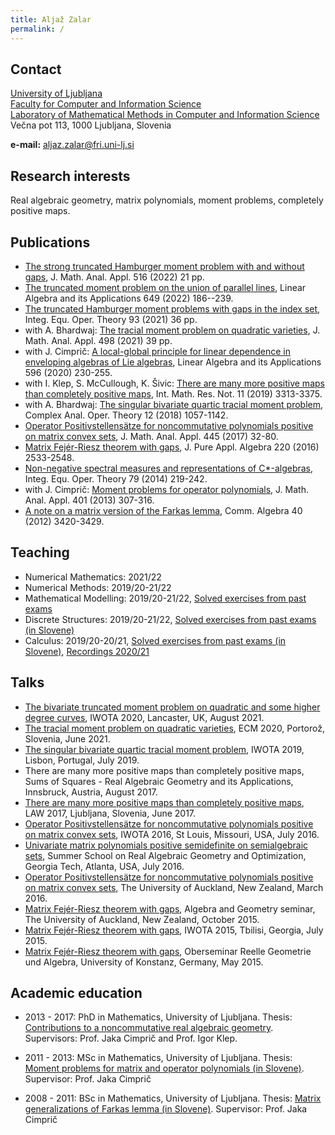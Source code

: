 ```yaml
---
title: Aljaž Zalar
permalink: /
---
```


## Contact

[University of Ljubljana](https://www.uni-lj.si/university/)<br/>
[Faculty for Computer and Information Science](https://www.fri.uni-lj.si/en) <br/>
[Laboratory of Mathematical Methods in Computer and Information Science](https://fri.uni-lj.si/en/laboratory/lmmri)<br/>
Večna pot 113, 1000 Ljubljana, Slovenia

**e-mail:** aljaz.zalar@fri.uni-lj.si

## Research interests

Real algebraic geometry, matrix polynomials, moment problems, completely positive maps.

## Publications

* [The strong truncated Hamburger moment problem with and without gaps](https://www.sciencedirect.com/science/article/pii/S0022247X22005777?via%3Dihub), J. Math. Anal. Appl. 516 (2022) 21 pp.
* [The truncated moment problem on the union of parallel lines](https://www.sciencedirect.com/science/article/abs/pii/S0024379522001951), Linear Algebra and its Applications 649 (2022) 186--239.
* [The truncated Hamburger moment problems with gaps in the index set](https://link.springer.com/article/10.1007/s00020-021-02628-6), Integ. Equ. Oper. Theory 93 (2021) 36 pp.
* with A. Bhardwaj: [The tracial moment problem on quadratic varieties](https://www.sciencedirect.com/science/article/pii/S0022247X21000159), J. Math. Anal. Appl. 498 (2021) 39 pp. 
* with J. Cimprič: [A local-global principle for linear dependence in enveloping algebras of Lie algebras](https://www.sciencedirect.com/science/article/pii/S0024379520301324?via%3Dihub), Linear Algebra and its Applications 596 (2020) 230-255.
* with I. Klep, S. McCullough, K. Šivic: [There are many more positive maps than completely positive maps](https://academic.oup.com/imrn/advance-article-abstract/doi/10.1093/imrn/rnx203/4210362), Int. Math. Res. Not. 11 (2019) 3313-3375. 
* with A. Bhardwaj: [The singular bivariate quartic tracial moment problem](https://link.springer.com/article/10.1007%2Fs11785-017-0756-3), Complex Anal. Oper. Theory 12 (2018) 1057-1142.
* [Operator Positivstellensätze for noncommutative polynomials positive on matrix convex sets](https://www.sciencedirect.com/science/article/pii/S0022247X16303675), J. Math. Anal. Appl. 445 (2017) 32-80.
* [Matrix Fejér-Riesz theorem with gaps](https://www.sciencedirect.com/science/article/pii/S0022404915003345), J. Pure Appl. Algebra 220 (2016) 2533-2548.
* [Non-negative spectral measures and representations of C*-algebras](https://link.springer.com/article/10.1007/s00020-014-2148-7), Integ. Equ. Oper. Theory 79 (2014) 219-242.
* with J. Cimprič: [Moment problems for operator polynomials](https://www.sciencedirect.com/science/article/pii/S0022247X12010025), J. Math. Anal. Appl. 401 (2013) 307-316.
* [A note on a matrix version of the Farkas lemma](https://www.tandfonline.com/doi/abs/10.1080/00927872.2011.590565?journalCode=lagb20), Comm. Algebra 40 (2012) 3420-3429.

## Teaching

* Numerical Mathematics: 2021/22
* Numerical Methods: 2019/20-21/22
* Mathematical Modelling: 2019/20-21/22, [Solved exercises from past exams](https://zalara.github.io/Zbirke/mm_book.pdf)
* Discrete Structures: 2019/20-21/22, [Solved exercises from past exams (in Slovene)](https://zalara.github.io/ds_zbirka.pdf)
* Calculus: 2019/20-20/21, [Solved exercises from past exams (in Slovene)](https://zalara.github.io/oma_zbirka.pdf), [Recordings 2020/21](https://www.youtube.com/playlist?list=PLdlHgSiZMRc-STTQDyac4JQDxrlMlH5cw)

## Talks

* [The bivariate truncated moment problem on quadratic and some higher degree curves](https://zalara.github.io/Predavanja/IWOTA_2020_TTMP.pdf), IWOTA 2020, Lancaster, UK, August 2021.
* [The tracial moment problem on quadratic varieties](https://zalara.github.io/Predavanja/ECM_2020_BQTMP.pdf), ECM 2020, Portorož, Slovenia, June 2021.
* [The singular bivariate quartic tracial moment problem](https://zalara.github.io/Predavanja/IWOTA_2019_BQTMP.pdf), IWOTA 2019, Lisbon, Portugal, July 2019.
* There are many more positive maps than completely positive maps, Sums of Squares - Real Algebraic Geometry and its Applications, Innsbruck, Austria, August 2017.
* [There are many more positive maps than completely positive maps](https://zalara.github.io/Predavanja/LAW_2017_PosvsCP.pdf), LAW 2017, Ljubljana, Slovenia, June 2017.
* [Operator Positivstellensätze for noncommutative polynomials positive on matrix convex sets](https://zalara.github.io/Predavanja/OTA_2016_PosNCmatconv.pdf), IWOTA 2016, St Louis, Missouri, USA, July 2016.
* [Univariate matrix polynomials positive semidefinite on semialgebraic sets](https://zalara.github.io/Predavanja/Georgia_2016_UnivMatPos.pdf), Summer School on Real Algebraic Geometry and Optimization, Georgia Tech, Atlanta, USA, July 2016.
* [Operator Positivstellensätze for noncommutative polynomials positive on matrix convex sets](https://zalara.github.io/Predavanja/Auckland_2016_PosNCmatconv.pdf), The University of Auckland, New Zealand, March 2016.
* [Matrix Fejér-Riesz theorem with gaps](https://zalara.github.io/Predavanja/Auckland_2015_MFRG.pdf), Algebra and Geometry seminar, The University of Auckland, New Zealand, October 2015.
* [Matrix Fejér-Riesz theorem with gaps](https://zalara.github.io/Predavanja/IWOTA_2015_MFRG.pdf), IWOTA 2015, Tbilisi, Georgia, July 2015.
* [Matrix Fejér-Riesz theorem with gaps](https://zalara.github.io/Predavanja/Konstanz_2015_MFRG.pdf),  Oberseminar Reelle Geometrie und Algebra, University of Konstanz, Germany, May 2015.

## Academic education

* 2013 - 2017: PhD in Mathematics, University of Ljubljana. Thesis: [Contributions to a noncommutative real algebraic geometry](http://www.matknjiz.si/doktorati/2017/Zalar-14521-29.pdf). Supervisors: Prof. Jaka Cimprič and Prof. Igor Klep.

* 2011 - 2013: MSc in Mathematics, University of Ljubljana. Thesis: [Moment problems for matrix and operator polynomials (in Slovene)](https://repozitorij.uni-lj.si/Dokument.php?id=106186&lang=slv). Supervisor: Prof. Jaka Cimprič

* 2008 - 2011: BSc in Mathematics, University of Ljubljana. Thesis: [Matrix generalizations of Farkas lemma (in Slovene)](https://repozitorij.uni-lj.si/Dokument.php?id=105978&lang=slv).
Supervisor: Prof. Jaka Cimprič 
